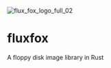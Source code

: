 ![flux_fox_logo_full_02](https://github.com/dbalsom/fluxfox/assets/7229541/935abd4c-b432-4f92-9b23-ac3aa8cf4533)

# fluxfox
A floppy disk image library in Rust
